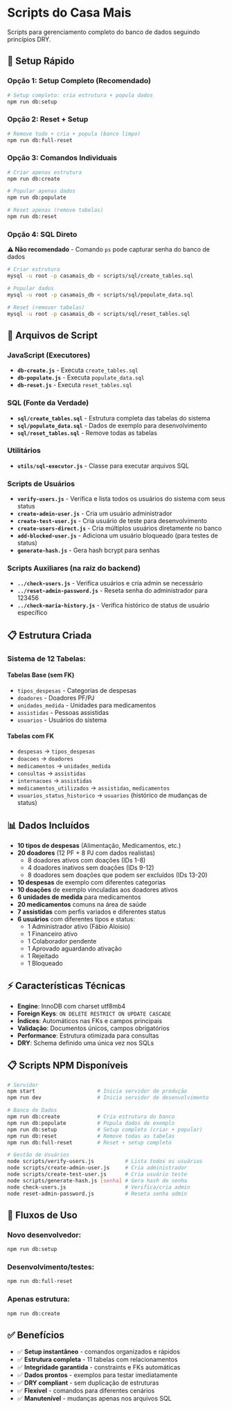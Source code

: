 # Scripts do Casa Mais

Scripts para gerenciamento completo do banco de dados seguindo princípios DRY.

## 🚀 Setup Rápido

### Opção 1: Setup Completo (Recomendado)

```bash
# Setup completo: cria estrutura + popula dados
npm run db:setup
```

### Opção 2: Reset + Setup

```bash
# Remove tudo + cria + popula (banco limpo)
npm run db:full-reset
```

### Opção 3: Comandos Individuais

```bash
# Criar apenas estrutura
npm run db:create

# Popular apenas dados
npm run db:populate

# Reset apenas (remove tabelas)
npm run db:reset

```

### Opção 4: SQL Direto

**⚠️ Não recomendado** - Comando `ps` pode capturar senha do banco de dados

```bash
# Criar estrutura
mysql -u root -p casamais_db < scripts/sql/create_tables.sql

# Popular dados  
mysql -u root -p casamais_db < scripts/sql/populate_data.sql

# Reset (remover tabelas)
mysql -u root -p casamais_db < scripts/sql/reset_tables.sql
```

## 📁 Arquivos de Script

### JavaScript (Executores)

- **`db-create.js`** - Executa `create_tables.sql`
- **`db-populate.js`** - Executa `populate_data.sql`
- **`db-reset.js`** - Executa `reset_tables.sql`

### SQL (Fonte da Verdade)

- **`sql/create_tables.sql`** - Estrutura completa das tabelas do sistema
- **`sql/populate_data.sql`** - Dados de exemplo para desenvolvimento
- **`sql/reset_tables.sql`** - Remove todas as tabelas

### Utilitários

- **`utils/sql-executor.js`** - Classe para executar arquivos SQL

### Scripts de Usuários

- **`verify-users.js`** - Verifica e lista todos os usuários do sistema com seus status
- **`create-admin-user.js`** - Cria um usuário administrador
- **`create-test-user.js`** - Cria usuário de teste para desenvolvimento
- **`create-users-direct.js`** - Cria múltiplos usuários diretamente no banco
- **`add-blocked-user.js`** - Adiciona um usuário bloqueado (para testes de status)
- **`generate-hash.js`** - Gera hash bcrypt para senhas

### Scripts Auxiliares (na raiz do backend)

- **`../check-users.js`** - Verifica usuários e cria admin se necessário
- **`../reset-admin-password.js`** - Reseta senha do administrador para 123456
- **`../check-maria-history.js`** - Verifica histórico de status de usuário específico

## 📋 Estrutura Criada

### Sistema de 12 Tabelas:

#### **Tabelas Base (sem FK)**

- `tipos_despesas` - Categorias de despesas
- `doadores` - Doadores PF/PJ
- `unidades_medida` - Unidades para medicamentos
- `assistidas` - Pessoas assistidas
- `usuarios` - Usuários do sistema

#### **Tabelas com FK**

- `despesas` → `tipos_despesas`
- `doacoes` → `doadores`
- `medicamentos` → `unidades_medida`
- `consultas` → `assistidas`
- `internacoes` → `assistidas`
- `medicamentos_utilizados` → `assistidas`, `medicamentos`
- `usuarios_status_historico` → `usuarios` (histórico de mudanças de status)

## 📊 Dados Incluídos

- **10 tipos de despesas** (Alimentação, Medicamentos, etc.)
- **20 doadores** (12 PF + 8 PJ com dados realistas)
  - 8 doadores ativos com doações (IDs 1-8)
  - 4 doadores inativos sem doações (IDs 9-12)
  - 8 doadores sem doações que podem ser excluídos (IDs 13-20)
- **10 despesas** de exemplo com diferentes categorias
- **10 doações** de exemplo vinculadas aos doadores ativos
- **6 unidades de medida** para medicamentos
- **20 medicamentos** comuns na área de saúde
- **7 assistidas** com perfis variados e diferentes status
- **6 usuários** com diferentes tipos e status:
  - 1 Administrador ativo (Fábio Aloisio)
  - 1 Financeiro ativo
  - 1 Colaborador pendente
  - 1 Aprovado aguardando ativação
  - 1 Rejeitado
  - 1 Bloqueado

## ⚡ Características Técnicas

- **Engine**: InnoDB com charset utf8mb4
- **Foreign Keys**: `ON DELETE RESTRICT ON UPDATE CASCADE`
- **Índices**: Automáticos nas FKs e campos principais
- **Validação**: Documentos únicos, campos obrigatórios
- **Performance**: Estrutura otimizada para consultas
- **DRY**: Schema definido uma única vez nos SQLs

## 📋 Scripts NPM Disponíveis

```bash
# Servidor
npm start                    # Inicia servidor de produção
npm run dev                  # Inicia servidor de desenvolvimento

# Banco de Dados
npm run db:create            # Cria estrutura do banco
npm run db:populate          # Popula dados de exemplo
npm run db:setup             # Setup completo (criar + popular)
npm run db:reset             # Remove todas as tabelas
npm run db:full-reset        # Reset + setup completo

# Gestão de Usuários
node scripts/verify-users.js          # Lista todos os usuários
node scripts/create-admin-user.js     # Cria administrador
node scripts/create-test-user.js      # Cria usuário teste
node scripts/generate-hash.js [senha] # Gera hash de senha
node check-users.js                   # Verifica/cria admin
node reset-admin-password.js          # Reseta senha admin

```

## 🎯 Fluxos de Uso

### Novo desenvolvedor:

```bash
npm run db:setup
```

### Desenvolvimento/testes:

```bash
npm run db:full-reset
```

### Apenas estrutura:

```bash
npm run db:create
```

## ✅ Benefícios

- ✅ **Setup instantâneo** - comandos organizados e rápidos
- ✅ **Estrutura completa** - 11 tabelas com relacionamentos
- ✅ **Integridade garantida** - constraints e FKs automáticas
- ✅ **Dados prontos** - exemplos para testar imediatamente
- ✅ **DRY compliant** - sem duplicação de estruturas
- ✅ **Flexível** - comandos para diferentes cenários
- ✅ **Manutenível** - mudanças apenas nos arquivos SQL
